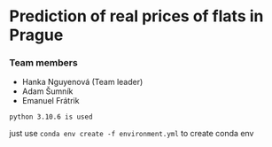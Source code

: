 # Prediction of real prices of flats in Prague

### Team members

* Hanka Nguyenová (Team leader) 
* Adam Šumník
* Emanuel Frátrik

``python 3.10.6 is used``

just use ``conda env create -f environment.yml`` to create conda env 

